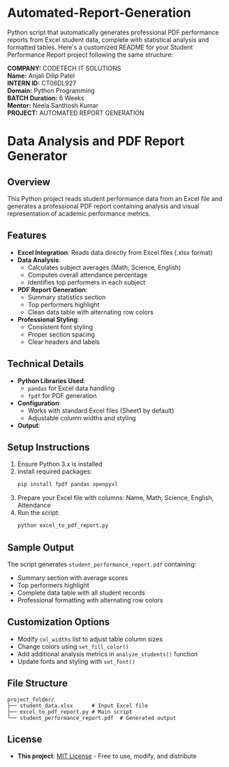 # Automated-Report-Generation
Python script that automatically generates professional PDF performance reports from Excel student data, complete with statistical analysis and formatted tables.
Here's a customized README for your Student Performance Report project following the same structure:

**COMPANY:** CODETECH IT SOLUTIONS  
**Name:** Anjali Dilip Patel  
**INTERN ID:** CT06DL927  
**Domain:** Python Programming  
**BATCH Duration:** 6 Weeks  
**Mentor:** Neela Santhosh Kumar  
**PROJECT:** AUTOMATED REPORT GENERATION  

# Data Analysis and PDF Report Generator

## Overview

This Python project reads student performance data from an Excel file and generates a professional PDF report containing analysis and visual representation of academic performance metrics.

## Features

* **Excel Integration**: Reads data directly from Excel files (.xlsx format)
* **Data Analysis**:
  * Calculates subject averages (Math, Science, English)
  * Computes overall attendance percentage
  * Identifies top performers in each subject
* **PDF Report Generation**:
  * Summary statistics section
  * Top performers highlight
  * Clean data table with alternating row colors
* **Professional Styling**:
  * Consistent font styling
  * Proper section spacing
  * Clear headers and labels

## Technical Details

* **Python Libraries Used**:
  * `pandas` for Excel data handling
  * `fpdf` for PDF generation
* **Configuration**:
  * Works with standard Excel files (Sheet1 by default)
  * Adjustable column widths and styling
* **Output**:
  

## Setup Instructions

1. Ensure Python 3.x is installed
2. Install required packages:
   ```bash
   pip install fpdf pandas openpyxl
   ```
3. Prepare your Excel file with columns: Name, Math, Science, English, Attendance
4. Run the script:
   ```bash
   python excel_to_pdf_report.py
   ```

## Sample Output

The script generates `student_performance_report.pdf` containing:

* Summary section with average scores
* Top performers highlight
* Complete data table with all student records
* Professional formatting with alternating row colors

## Customization Options

* Modify `col_widths` list to adjust table column sizes
* Change colors using `set_fill_color()`
* Add additional analysis metrics in `analyze_students()` function
* Update fonts and styling with `set_font()`

## File Structure

```
project_folder/
├── student_data.xlsx      # Input Excel file
├── excel_to_pdf_report.py # Main script
└── student_performance_report.pdf  # Generated output
```

## License

* **This project**: [MIT License](LICENSE) - Free to use, modify, and distribute
